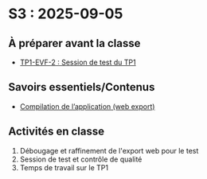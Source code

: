 # S3 : <!-- varexp:begin S3 -->2025-09-05<!-- varexp:end -->

## À préparer avant la classe

- [TP1-EVF-2 : Session de test du TP1](/03-evaluations/formatives/02-session-test-tp1/)

## Savoirs essentiels/Contenus

* [Compilation de l’application (web export)](/02-savoirs/10-export-web/)

## Activités en classe

1. Débougage et raffinement de l'export web pour le test
2. Session de test et contrôle de qualité
3. Temps de travail sur le TP1
